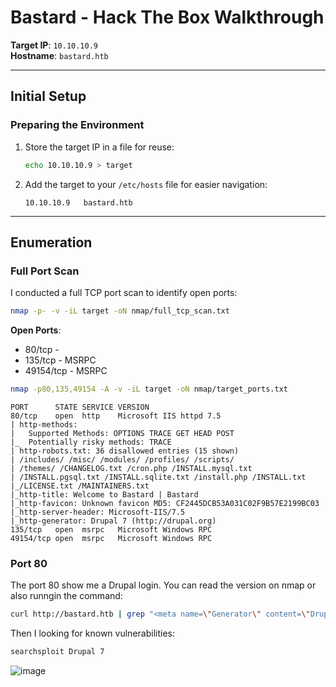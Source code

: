 # Bastard - Hack The Box Walkthrough

**Target IP**: `10.10.10.9`  
**Hostname**: `bastard.htb`  

---

## Initial Setup

### Preparing the Environment
1. Store the target IP in a file for reuse:
   ```bash
   echo 10.10.10.9 > target
   ```
2. Add the target to your `/etc/hosts` file for easier navigation:
   ```
   10.10.10.9   bastard.htb
   ```

---

## Enumeration

### Full Port Scan
I conducted a full TCP port scan to identify open ports:
```bash
nmap -p- -v -iL target -oN nmap/full_tcp_scan.txt
```

**Open Ports**:
- 80/tcp -
- 135/tcp - MSRPC
- 49154/tcp - MSRPC

```bash
nmap -p80,135,49154 -A -v -iL target -oN nmap/target_ports.txt
```

```
PORT      STATE SERVICE VERSION
80/tcp    open  http    Microsoft IIS httpd 7.5
| http-methods: 
|   Supported Methods: OPTIONS TRACE GET HEAD POST
|_  Potentially risky methods: TRACE
| http-robots.txt: 36 disallowed entries (15 shown)
| /includes/ /misc/ /modules/ /profiles/ /scripts/ 
| /themes/ /CHANGELOG.txt /cron.php /INSTALL.mysql.txt 
| /INSTALL.pgsql.txt /INSTALL.sqlite.txt /install.php /INSTALL.txt 
|_/LICENSE.txt /MAINTAINERS.txt
|_http-title: Welcome to Bastard | Bastard
|_http-favicon: Unknown favicon MD5: CF2445DCB53A031C02F9B57E2199BC03
|_http-server-header: Microsoft-IIS/7.5
|_http-generator: Drupal 7 (http://drupal.org)
135/tcp   open  msrpc   Microsoft Windows RPC
49154/tcp open  msrpc   Microsoft Windows RPC
```

### Port 80

The port 80 show me a Drupal login.
You can read the version on nmap or also runngin the command:

```bash
curl http://bastard.htb | grep "<meta name=\"Generator\" content=\"Drupal"
```

Then I looking for known vulnerabilities:

```bash
searchsploit Drupal 7
```

![image](https://github.com/user-attachments/assets/07d958c6-e0f8-4994-9611-a9497633c627)

